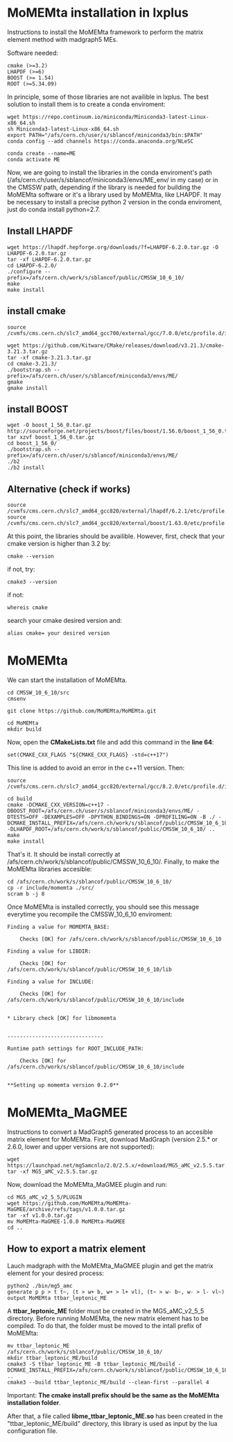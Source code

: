# MoMEMta installation in lxplus

Instructions to install the MoMEMta framework to perform the matrix element method with madgraph5 MEs.

Software needed:

```
cmake (>=3.2)
LHAPDF (>=6)
BOOST (>= 1.54)
ROOT (>=5.34.09)
```



In principle, some of those libraries are not availible in lxplus. The best solution to install them is to create a conda enviroment:

```
wget https://repo.continuum.io/miniconda/Miniconda3-latest-Linux-x86_64.sh
sh Miniconda3-latest-Linux-x86_64.sh
export PATH="/afs/cern.ch/user/s/sblancof/miniconda3/bin:$PATH"
conda config --add channels https://conda.anaconda.org/NLeSC

conda create --name=ME
conda activate ME
```

Now, we are going to install the libraries in the conda enviroment's path (/afs/cern.ch/user/s/sblancof/miniconda3/envs/ME_env/ in my case) or in the CMSSW path, depending if the library is needed for building the MoMEMta software or it's a library used by MoMEMta, like LHAPDF. It may be necessary to install a precise python 2 version in the conda enviroment, just do conda install python=2.7. 

## Install LHAPDF

```
wget https://lhapdf.hepforge.org/downloads/?f=LHAPDF-6.2.0.tar.gz -O LHAPDF-6.2.0.tar.gz
tar -xf LHAPDF-6.2.0.tar.gz
cd LHAPDF-6.2.0/
./configure --prefix=/afs/cern.ch/work/s/sblancof/public/CMSSW_10_6_10/
make
make install
```

## install cmake

```
source /cvmfs/cms.cern.ch/slc7_amd64_gcc700/external/gcc/7.0.0/etc/profile.d/init.sh

wget https://github.com/Kitware/CMake/releases/download/v3.21.3/cmake-3.21.3.tar.gz
tar -xf cmake-3.21.3.tar.gz
cd cmake-3.21.3/
./bootstrap.sh --prefix=/afs/cern.ch/user/s/sblancof/miniconda3/envs/ME/
gmake
gmake install
```

## install BOOST

```
wget -O boost_1_56_0.tar.gz http://sourceforge.net/projects/boost/files/boost/1.56.0/boost_1_56_0.tar.gz/download
tar xzvf boost_1_56_0.tar.gz
cd boost_1_56_0/
./bootstrap.sh --prefix=/afs/cern.ch/user/s/sblancof/miniconda3/envs/ME/
./b2 
./b2 install
```


## Alternative (check if works)

```
source /cvmfs/cms.cern.ch/slc7_amd64_gcc820/external/lhapdf/6.2.1/etc/profile.d/init.sh
source /cvmfs/cms.cern.ch/slc7_amd64_gcc820/external/boost/1.63.0/etc/profile.d/init.sh
```

At this point, the libraries should be availible. However, first, check that your cmake version is higher than 3.2 by:

```
cmake --version
```

if not, try:

```
cmake3 --version
```

if not:

```
whereis cmake
```

search your cmake desired version and:

```
alias cmake= your desired version
```

# MoMEMta

We can start the installation of MoMEMta.

```
cd CMSSW_10_6_10/src
cmsenv

git clone https://github.com/MoMEMta/MoMEMta.git

cd MoMEMta
mkdir build
```

Now, open the **CMakeLists.txt** file and add this command in the **line 64**:

```
set(CMAKE_CXX_FLAGS "${CMAKE_CXX_FLAGS} -std=c++17")
```

This line is added to avoid an error in the c++11 version. Then:

```
source /cvmfs/cms.cern.ch/slc7_amd64_gcc820/external/gcc/8.2.0/etc/profile.d/init.sh

cd build
cmake -DCMAKE_CXX_VERSION=c++17 -DBOOST_ROOT=/afs/cern.ch/user/s/sblancof/miniconda3/envs/ME/ -DTESTS=OFF -DEXAMPLES=OFF -DPYTHON_BINDINGS=ON -DPROFILING=ON -B ./ -DCMAKE_INSTALL_PREFIX=/afs/cern.ch/work/s/sblancof/public/CMSSW_10_6_10/ -DLHAPDF_ROOT=/afs/cern.ch/work/s/sblancof/public/CMSSW_10_6_10/ ..
make 
make install
```

That's it. It should be install correctly at /afs/cern.ch/work/s/sblancof/public/CMSSW_10_6_10/. Finally, to make the MoMEMta libraries accesible:


```
cd /afs/cern.ch/work/s/sblancof/public/CMSSW_10_6_10/
cp -r include/momemta ./src/
scram b -j 8
```

Once MoMEMta is installed correctly, you should see this message everytime you recompile the CMSSW_10_6_10 enviroment:

```
Finding a value for MOMEMTA_BASE:

	Checks [OK] for /afs/cern.ch/work/s/sblancof/public/CMSSW_10_6_10

Finding a value for LIBDIR:

	Checks [OK] for /afs/cern.ch/work/s/sblancof/public/CMSSW_10_6_10/lib

Finding a value for INCLUDE:

	Checks [OK] for /afs/cern.ch/work/s/sblancof/public/CMSSW_10_6_10/include


* Library check [OK] for libmomemta     


-------------------------------

Runtime path settings for ROOT_INCLUDE_PATH:

	Checks [OK] for /afs/cern.ch/work/s/sblancof/public/CMSSW_10_6_10/include


**Setting up momemta version 0.2.0**
```



# MoMEMta_MaGMEE


Instructions to convert a MadGraph5 generated process to an accesible matrix element for MoMEMta. First, download MadGraph (version 2.5.* or 2.6.0, lower and upper versions are not supported):

```
wget https://launchpad.net/mg5amcnlo/2.0/2.5.x/+download/MG5_aMC_v2.5.5.tar.gz
tar -xf MG5_aMC_v2.5.5.tar.gz
```

Now, download the MoMEMta_MaGMEE plugin and run:

```
cd MG5_aMC_v2_5_5/PLUGIN
wget https://github.com/MoMEMta/MoMEMta-MaGMEE/archive/refs/tags/v1.0.0.tar.gz
tar -xf v1.0.0.tar.gz
mv MoMEMta-MaGMEE-1.0.0 MoMEMta-MaGMEE
cd ..
```

## How to export a matrix element

Lauch madgraph with the MoMEMta_MaGMEE plugin and get the matrix element for your desired process:

```
python2 ./bin/mg5_amc
generate p p > t t~, (t > w+ b, w+ > l+ vl), (t~ > w- b~, w- > l- vl~)
output MoMEMta ttbar_leptonic_ME
```

A **ttbar_leptonic_ME** folder must be created in the MG5_aMC_v2_5_5 directory. Before running MoMEMta, the new matrix element has to be compiled. To do that, the folder must be moved to the intall prefix of MoMEMta:

```
mv ttbar_leptonic_ME /afs/cern.ch/work/s/sblancof/public/CMSSW_10_6_10/
mkdir ttbar_leptonic_ME/build
cmake3 -S ttbar_leptonic_ME -B ttbar_leptonic_ME/build -DCMAKE_INSTALL_PREFIX=/afs/cern.ch/work/s/sblancof/public/CMSSW_10_6_10/ ..
cmake3 --build ttbar_leptonic_ME/build --clean-first --parallel 4
```

Important: **The cmake install prefix should be the same as the MoMEMta installation folder**.

After that, a file called **libme_ttbar_leptonic_ME.so** has been created in the "ttbar_leptonic_ME/build" directory, this library is used as input by the lua configuration file.


